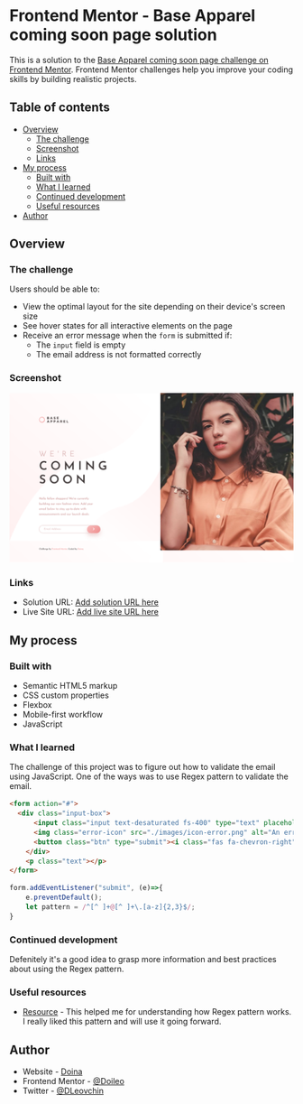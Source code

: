 # Frontend Mentor - Base Apparel coming soon page solution

This is a solution to the [Base Apparel coming soon page challenge on Frontend Mentor](https://www.frontendmentor.io/challenges/base-apparel-coming-soon-page-5d46b47f8db8a7063f9331a0). Frontend Mentor challenges help you improve your coding skills by building realistic projects. 

## Table of contents

- [Overview](#overview)
  - [The challenge](#the-challenge)
  - [Screenshot](#screenshot)
  - [Links](#links)
- [My process](#my-process)
  - [Built with](#built-with)
  - [What I learned](#what-i-learned)
  - [Continued development](#continued-development)
  - [Useful resources](#useful-resources)
- [Author](#author)


## Overview

### The challenge

Users should be able to:

- View the optimal layout for the site depending on their device's screen size
- See hover states for all interactive elements on the page
- Receive an error message when the `form` is submitted if:
  - The `input` field is empty
  - The email address is not formatted correctly


### Screenshot

![](./images/screenshot-desktop-view.png)


### Links

- Solution URL: [Add solution URL here](https://github.com/Doileo/base-apparel)
- Live Site URL: [Add live site URL here](https://doileo.github.io/base-apparel/)

## My process

### Built with

- Semantic HTML5 markup
- CSS custom properties
- Flexbox
- Mobile-first workflow
- JavaScript

### What I learned
The challenge of this project was to figure out how to validate the email using JavaScript. One of the ways was to use Regex pattern to validate the email. 


```html
<form action="#">
  <div class="input-box">
      <input class="input text-desaturated fs-400" type="text" placeholder="Email Address">
      <img class="error-icon" src="./images/icon-error.png" alt="An error icon">
      <button class="btn" type="submit"><i class="fas fa-chevron-right"></i></button>
    </div>
    <p class="text"></p>
</form>
```
```js
form.addEventListener("submit", (e)=>{
    e.preventDefault();
    let pattern = /^[^ ]+@[^ ]+\.[a-z]{2,3}$/;
}
```

### Continued development

Defenitely it's a good idea to grasp more information and best practices about using the Regex pattern.

### Useful resources

- [Resource](https://dev.to/codemediaweb/simple-email-validation-in-javascript-css-57i6) - This helped me for understanding how Regex pattern works. I really liked this pattern and will use it going forward.


## Author

- Website - [Doina](https://doileo.github.io/base-apparel/)
- Frontend Mentor - [@Doileo](https://www.frontendmentor.io/profile/Doileo)
- Twitter - [@DLeovchin](https://twitter.com/DLeovchin)

